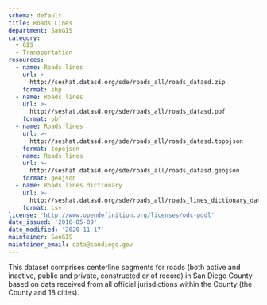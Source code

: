 ```yaml
---
schema: default
title: Roads Lines
department: SanGIS
category:
  - GIS
  - Transportation
resources:
  - name: Roads lines
    url: >-
      http://seshat.datasd.org/sde/roads_all/roads_datasd.zip
    format: shp
  - name: Roads lines
    url: >-
      http://seshat.datasd.org/sde/roads_all/roads_datasd.pbf
    format: pbf
  - name: Roads lines
    url: >-
      http://seshat.datasd.org/sde/roads_all/roads_datasd.topojson
    format: topojson
  - name: Roads lines
    url: >-
      http://seshat.datasd.org/sde/roads_all/roads_datasd.geojson
    format: geojson
  - name: Roads lines dictionary
    url: >-
      http://seshat.datasd.org/sde/roads_all/roads_lines_dictionary_datasd.csv
    format: csv
license: 'http://www.opendefinition.org/licenses/odc-pddl'
date_issued: '2016-05-09'
date_modified: '2020-11-17'
maintainer: SanGIS
maintainer_email: data@sandiego.gov
---
```

This dataset comprises centerline segments for roads (both active and inactive, public and private, constructed or of record) in San Diego County based on data received from all official jurisdictions within the County (the County and 18 cities).
